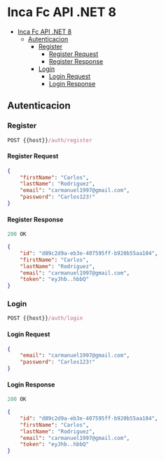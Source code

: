 # Inca Fc API .NET 8

- [Inca Fc API .NET 8](#inca-fc-api-net-8)
  - [Autenticacion](#autenticacion)
    - [Register](#register)
      - [Register Request](#register-request)
      - [Register Response](#register-response)
    - [Login](#login)
      - [Login Request](#login-request)
      - [Login Response](#login-response)

## Autenticacion

### Register

```js
POST {{host}}/auth/register
```

#### Register Request

```json
{
    "firstName": "Carlos",
    "lastName": "Rodriguez",
    "email": "carmanuel1997@gmail.com",
    "password": "Carlos123!"
}
```

#### Register Response

```js
200 OK
```

```json
{
    "id": "d89c2d9a-eb3e-407595ff-b920b55aa104",
    "firstName": "Carlos",
    "lastName": "Rodriguez",
    "email": "carmanuel1997@gmail.com",
    "token": "eyJhb..hbbQ"
}
```

### Login

```js
POST {{host}}/auth/login
```

#### Login Request

```json
{
    "email": "carmanuel1997@gmail.com",
    "password": "Carlos123!"
}
```

#### Login Response

```js
200 OK
```

```json
{
    "id": "d89c2d9a-eb3e-407595ff-b920b55aa104",
    "firstName": "Carlos",
    "lastName": "Rodriguez",
    "email": "carmanuel1997@gmail.com",
    "token": "eyJhb..hbbQ"
}
```
